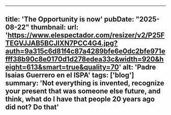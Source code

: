 ---
title: 'The Opportunity is now'
pubDate: "2025-08-22"
thumbnail: 
  url: 'https://www.elespectador.com/resizer/v2/P25FTEGVJJAB5BCJIXN7PCC4G4.jpg?auth=9a315c6d81f4c87a4289bfe6e0dc2bfe971efff38b90c8e0170d1d278edea33c&width=920&height=613&smart=true&quality=70'
  alt: 'Padre Isaias Guerrero en el ISPA'
tags: ['blog']
summary: 'Not everything is invented, recognize your present that was someone else future, and think, what do I have that people 20 years ago did not? Do that'
--